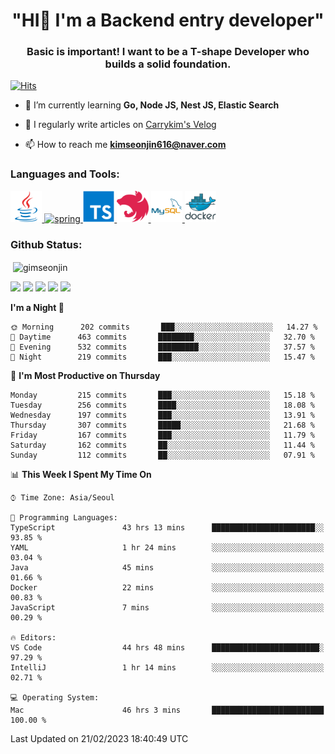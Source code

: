 <h1 align="center">"HI👋 I'm a Backend entry developer" </h1>
<h3 align="center">Basic is important! I want to be a T-shape Developer who builds a solid foundation.</h3>

[![Hits](https://hits.seeyoufarm.com/api/count/incr/badge.svg?url=https%3A%2F%2Fgithub.com%2Fgimseonjin&count_bg=%2318BFE5&title_bg=%23555555&icon=ko-fi.svg&icon_color=%23E7E7E7&title=hits&edge_flat=false)](https://hits.seeyoufarm.com)

- 🌱 I’m currently learning **Go, Node JS, Nest JS, Elastic Search**

- 📝 I regularly write articles on [Carrykim's Velog](https://velog.io/@carrykim)

- 📫 How to reach me **kimseonjin616@naver.com**


<h3 align="left">Languages and Tools:</h3>
<p align="left"> 
 <a href="https://www.java.com" target="_blank" rel="noreferrer"> <img src="https://raw.githubusercontent.com/devicons/devicon/master/icons/java/java-original.svg" alt="java" width="10%" height="10%"/> </a>
 <a href="https://spring.io/" target="_blank" rel="noreferrer"> <img src="https://www.vectorlogo.zone/logos/springio/springio-icon.svg" alt="spring" width="10%" height="10%"/> </a>
  <a href="https://www.typescriptlang.org/" target="_blank" rel="noreferrer"> <img src="https://raw.githubusercontent.com/devicons/devicon/master/icons/typescript/typescript-original.svg" alt="typescript" width="10%" height="10%"/> </a>
<a href="https://nestjs.com/" target="_blank" rel="noreferrer"> <img src="https://raw.githubusercontent.com/devicons/devicon/master/icons/nestjs/nestjs-plain.svg" alt="nestjs" width="10%" height="10%"/> </a> 
<a href="https://www.mysql.com/" target="_blank" rel="noreferrer"> <img src="https://raw.githubusercontent.com/devicons/devicon/master/icons/mysql/mysql-original-wordmark.svg" alt="mysql" width="10%" height="10%"/>  </a>
 <a href="https://www.docker.com/" target="_blank" rel="noreferrer"> <img src="https://raw.githubusercontent.com/devicons/devicon/master/icons/docker/docker-original-wordmark.svg" alt="docker" width="10%" height="10%"/> </a>
 </p>
</p>

<h3 align="left">Github Status:</h3>
<p align="left">
 <p>&nbsp;<img align="center" src="https://github-readme-stats.vercel.app/api?username=gimseonjin&show_icons=true&locale=en" alt="gimseonjin" /></p>
</p>
</p>

![](http://github-profile-summary-cards.vercel.app/api/cards/profile-details?username=gimseonjin&theme=nord_bright)
![](http://github-profile-summary-cards.vercel.app/api/cards/repos-per-language?username=gimseonjin&theme=nord_bright)
![](http://github-profile-summary-cards.vercel.app/api/cards/most-commit-language?username=gimseonjin&theme=nord_bright)
![](http://github-profile-summary-cards.vercel.app/api/cards/stats?username=gimseonjin&theme=nord_bright)
![](http://github-profile-summary-cards.vercel.app/api/cards/productive-time?username=gimseonjin&theme=nord_bright&utcOffset=8)


<!--START_SECTION:waka-->
**I'm a Night 🦉** 

```text
🌞 Morning      202 commits       ███░░░░░░░░░░░░░░░░░░░░░░   14.27 % 
🌆 Daytime      463 commits       ████████░░░░░░░░░░░░░░░░░   32.70 % 
🌃 Evening      532 commits       █████████░░░░░░░░░░░░░░░░   37.57 % 
🌙 Night        219 commits       ███░░░░░░░░░░░░░░░░░░░░░░   15.47 % 

```
📅 **I'm Most Productive on Thursday** 

```text
Monday         215 commits       ███░░░░░░░░░░░░░░░░░░░░░░   15.18 % 
Tuesday        256 commits       ████░░░░░░░░░░░░░░░░░░░░░   18.08 % 
Wednesday      197 commits       ███░░░░░░░░░░░░░░░░░░░░░░   13.91 % 
Thursday       307 commits       █████░░░░░░░░░░░░░░░░░░░░   21.68 % 
Friday         167 commits       ███░░░░░░░░░░░░░░░░░░░░░░   11.79 % 
Saturday       162 commits       ██░░░░░░░░░░░░░░░░░░░░░░░   11.44 % 
Sunday         112 commits       ██░░░░░░░░░░░░░░░░░░░░░░░   07.91 % 

```


📊 **This Week I Spent My Time On** 

```text
⌚︎ Time Zone: Asia/Seoul

💬 Programming Languages: 
TypeScript               43 hrs 13 mins      ███████████████████████░░   93.85 % 
YAML                     1 hr 24 mins        ░░░░░░░░░░░░░░░░░░░░░░░░░   03.04 % 
Java                     45 mins             ░░░░░░░░░░░░░░░░░░░░░░░░░   01.66 % 
Docker                   22 mins             ░░░░░░░░░░░░░░░░░░░░░░░░░   00.83 % 
JavaScript               7 mins              ░░░░░░░░░░░░░░░░░░░░░░░░░   00.29 % 

🔥 Editors: 
VS Code                  44 hrs 48 mins      ████████████████████████░   97.29 % 
IntelliJ                 1 hr 14 mins        ░░░░░░░░░░░░░░░░░░░░░░░░░   02.71 % 

💻 Operating System: 
Mac                      46 hrs 3 mins       █████████████████████████   100.00 % 

```


 Last Updated on 21/02/2023 18:40:49 UTC
<!--END_SECTION:waka-->

<div align="center">
  
